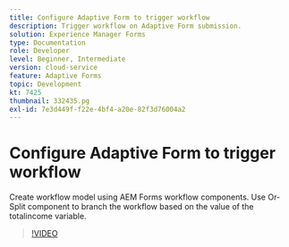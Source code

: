 ```yaml
---
title: Configure Adaptive Form to trigger workflow
description: Trigger workflow on Adaptive Form submission.
solution: Experience Manager Forms
type: Documentation
role: Developer
level: Beginner, Intermediate
version: cloud-service
feature: Adaptive Forms
topic: Development
kt: 7425
thumbnail: 332435.pg
exl-id: 7e3d449f-f22e-4bf4-a20e-82f3d76004a2
---
```

# Configure Adaptive Form to trigger workflow

Create workflow model using AEM Forms workflow components. Use Or-Split component to branch the workflow based on the value of the totalincome variable.

>[!VIDEO](https://video.tv.adobe.com/v/332435?quality=12&learn=on)
